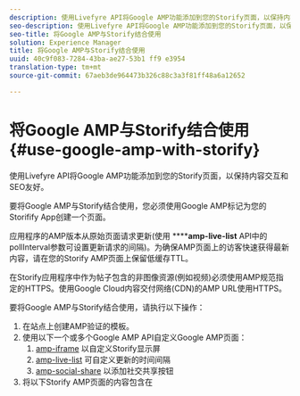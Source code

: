 ```yaml
---
description: 使用Livefyre API将Google AMP功能添加到您的Storify页面，以保持内容交互和SEO友好。
seo-description: 使用Livefyre API将Google AMP功能添加到您的Storify页面，以保持内容交互和SEO友好。
seo-title: 将Google AMP与Storify结合使用
solution: Experience Manager
title: 将Google AMP与Storify结合使用
uuid: 40c9f083-7284-43ba-ae27-53b1 ff9 e3954
translation-type: tm+mt
source-git-commit: 67aeb3de964473b326c88c3a3f81ff48a6a12652

---
```



# 将Google AMP与Storify结合使用{#use-google-amp-with-storify}

使用Livefyre API将Google AMP功能添加到您的Storify页面，以保持内容交互和SEO友好。

要将Google AMP与Storify结合使用，您必须使用Google AMP标记为您的Storifify App创建一个页面。

应用程序的AMP版本从原始页面请求更新(使用 ******amp-live-list** API中的pollInterval参数可设置更新请求的间隔)。为确保AMP页面上的访客快速获得最新内容，请在您的Storify AMP页面上保留低缓存TTL。

在Storify应用程序中作为帖子包含的非图像资源(例如视频)必须使用AMP规范指定的HTTPS。使用Google Cloud内容交付网络(CDN)的AMP URL使用HTTPS。

要将Google AMP与Storify结合使用，请执行以下操作：

1. 在站点上创建AMP验证的模板。
1. 使用以下一个或多个Google AMP API自定义Google AMP页面：
   1. [amp-iframe](https://www.ampproject.org/docs/reference/components/amp-iframe) 以自定义Storify显示屏
   1. [amp-live-list](https://www.ampproject.org/docs/reference/components/amp-live-list) 可自定义更新的时间间隔
   1. [amp-social-share](https://www.ampproject.org/docs/reference/components/amp-social-share) 以添加社交共享按钮
1. 将以下Storify AMP页面的内容包含在 <style amp-custom> 标签： [https://cdn.livefyre.com/libs/liveblog-v2-component/amp.min.css](https://cdn.livefyre.com/libs/liveblog-v2-component/amp.min.css)
1. 将以下Storify AMP标记API的内容包含到您的Google AMP模板中： `https://api.livefyre.com/app-service/v4/bootstrap/{{APP_ID}}/amp` 其中{{App_ ID}}是Livefyre Studio中Storifify App的App ID。
   1. 唯一的查询参数是 **PollInterval**，这是应用程序将检查更新的时间间隔(以毫秒为单位)。
   1. URL包括来自最新帖子(包括帖子、视频等)的内容。
   1. publisher页面需要像您希望更新Google AMP页面一样经常从此URL获取内容。
